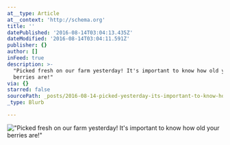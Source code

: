 ```yaml
---
at__type: Article
at__context: 'http://schema.org'
title: ''
datePublished: '2016-08-14T03:04:13.435Z'
dateModified: '2016-08-14T03:04:11.591Z'
publisher: {}
author: []
inFeed: true
description: >-
  "Picked fresh on our farm yesterday! It's important to know how old your
  berries are!"
via: {}
starred: false
sourcePath: _posts/2016-08-14-picked-yesterday-its-important-to-know-how-old-your-berri.md
_type: Blurb

---
```

> 

!["Picked fresh on our farm yesterday! It's important to know how old your berries are!"](https://the-grid-user-content.s3-us-west-2.amazonaws.com/3c9cda63-e50a-4c3b-99f4-373fc81af1a7.jpg)